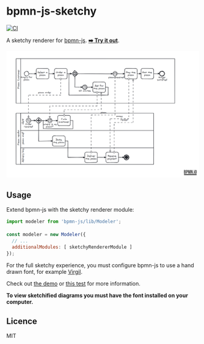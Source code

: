 # bpmn-js-sketchy

[![CI](https://github.com/bpmn-io/bpmn-js-sketchy/actions/workflows/CI.yml/badge.svg)](https://github.com/bpmn-io/bpmn-js-sketchy/actions/workflows/CI.yml)

A sketchy renderer for [bpmn-js](https://github.com/bpmn-io/bpmn-js). [__:arrow_right: Try it out__](https://cdn.statically.io/gh/bpmn-io/bpmn-js-sketchy/master/demo/index.html).

![sketchy renderer at work](docs/screenshot.png)


## Usage

Extend bpmn-js with the sketchy renderer module:

```javascript
import modeler from 'bpmn-js/lib/Modeler';

const modeler = new Modeler({
  // ...
  additionalModules: [ sketchyRendererModule ]
});
```

For the full sketchy experience, you must configure bpmn-js to use a hand drawn font, for example [Virgil](http://www.eaglefonts.com/fg-virgil-ttf-131249.htm).

Check out [the demo](./demo) or [this test](test/SketchyRendererSpec.js#L42) for more information.

__To view sketchified diagrams you must have the font installed on your computer.__


## Licence

MIT